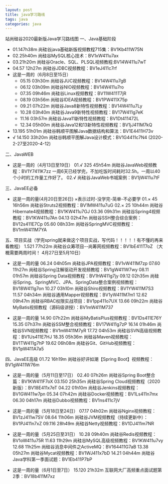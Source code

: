 ```yaml
---
layout: post
title: java学习路线
tags: java
categories: java
---
```


站尚硅谷2020最新版Java学习路线图
一、Java基础阶段
- 01.147h38m 尚硅谷java基础新版视频教程715集：BV1Kb411W75N
- 02.25h40m 尚硅谷MySQL核心技术：BV1xW411u7ax
- 03.21h20m 尚硅谷Oracle、SQL、PLSQL视频教程:BV14W411u7wT
- 04.57 12h27m 尚硅谷JDBC视频教程：BV1eJ411c7rf
- 这是一周的（6月8日至15日）
    - 05.15 03h30m 尚硅谷JUC视频教程：BV14W411u7gB
    - 06.12 03h09m 尚硅谷NIO视频教程：BV14W411u7ro
    - 07.35 09h46m 尚硅谷Linux视频教程：BV11W411T7jR
    - 08.19 03h56m 尚硅谷IDEA视频教程：BV1PW411X75p
    - 09.21 07h22m 尚硅谷Java8新特性视频教程：BV14W411u7Ly
    - 10.28 03h40m 尚硅谷Java9新特性视频教程：BV17W411g7eK
    - 11.16 03h57m 尚硅谷Java11新特性视频教程：BV1Dt411472L
    - 12.34 05h00m 尚硅谷Java12和13新特性视频教程：BV1jJ411M7kQ
- 13.195 51h01m 尚硅谷韩顺平图解Java数据结构和算法：BV1E4411H73v
- √ 14.150 33h20m 尚硅谷韩顺平图解Java设计模式：BV1G4411c7N4 (2020-2-27至2020-4-12)

二、JavaWEB
- 这是一周的（4月13日至19日）
    01.√ 325 45h54m 尚硅谷JavaWeb视频教程：BV1Y7411K7zz 一周6天已经学完，不加吃饭时间耗时32.5h。一周以40个小时的工作量工作好了。
    02.√ 尚硅谷JavaWeb书城案例：BV1jW411u7tF

三、JavaEE必备
- 这是一周的量(4月20日至26日) ×表示过时-没学完-简单-不必要学
    01.× 45 16h56m 尚硅谷Struts2视频教程：BV1MW411u7uG
    02.× 25 10h44m 尚硅谷Hibernate4视频教程：BV1KW411u7GJ
    03.36 09h31m 尚硅谷Spring4视频教程：BV1KW411u7An
    04.13 02h47m 尚硅谷SSH整合综合案例：BV12s411E7Cp
    05.60 08h33m 尚硅谷SpringMVC视频教程：BV1mW411M7YA

五、项目实战（学完spring就来做这个项目实战，写代码！！！！！有不懂的再来看教程）
    1.521 77h22m 尚硅谷众筹项目--尚筹网视频教程：BV1bE411T7oZ （大概需要两周时间！ 4月27日至5月10日）

- 这是一周的量
    06.24 04h05m 尚硅谷JPA视频教程：BV1vW411M7zp
    07.60 11h27m 尚硅谷Spring注解驱动开发视频教程：BV1gW411W7wy
    08.11 01h57m 尚硅谷Spring Data视频教程：BV1hW411g7jy
    09.12 02h35m 尚硅谷Spring、SpringMVC、JPA、SpringData整合案例视频教程：BV18W411g7on
    10.27 03h10m 尚硅谷Shiro视频教程：BV1YW411M7S3
    11.57 04h34m 尚硅谷通用Mapper视频教程：BV1yW411M7m1
    12.62 09h47m 尚硅谷RBAC权限实战项目：BV1pp411o7UX
    13.66 09h22m 尚硅谷MyBatis视频教程（源码级讲授）：BV1mW411M737

- 这是一周的量
    14.90 07h22m 尚硅谷MyBatisPlus视频教程：BV1Ds411E76Y
    15.35 07h37m 尚硅谷SSM整合视频教程：BV17W411g7zP
    16.14 01h46m 尚硅谷SVN视频教程：BV1mW411M7yR
    17.72 04h53m 尚硅谷SVN高级视频教程：BV1Us411E7HJ
    18.35 05h36m 尚硅谷Maven视频教程：BV1TW411g7hP
    19.62 06h08m 尚硅谷Git、GitHub视频教程：BV1pW411A7a5

四、JavaEE高级
    01.72 16h19m 尚硅谷好评如潮【Spring Boot】视频教程：BV1gW411W76m

- 这是一周的量（5月11日至17日）
    02.40 07h26m 尚硅谷Spring Boot整合篇：BV1KW411F7oX
    03.150 25h35m 尚硅谷Spring Cloud视频教程（2020新版）：BV18E411x7eT
    04.22 01h10m 尚硅谷Jenkins视频教程：BV1GW411w7pn
    05.34 07h42m 尚硅谷Docker视频教程：BV1Ls411n7mx
    06.30 04h17m 尚硅谷Dubbo视频教程：BV1ns411c7jV
- 这是一周的量（5月18日至24日）
    07.17 04h02m 尚硅谷Nginx视频教程：BV1zJ411w7SV
    08.64 11h06m 尚硅谷JVM视频教程（持续更新中）：BV1PJ411n7xZ
    09.116 28h49m 尚硅谷Netty视频教程：BV1DJ411m7NR

- 这是一周的量（5月25日至31日）
    10.28 09h40m 尚硅谷Redis视频教程：BV1oW411u75R
    11.63 11h29m 尚硅谷MySQL高级视频教程：BV1KW411u7vy
    12.68 11h25m 尚硅谷消息中间件之ActiveMQ：BV164411G7aB
    13.38 05h27m 尚硅谷Mycat视频教程：BV1WJ411x7bD
    14.21 04h44m 尚硅谷Java学科第一季面试题：BV1Eb411P7bP

- 这是一周的量（6月1日至7日）
    15.120 21h32m 互联网大厂高频重点面试题第2季：BV18b411M7xz

